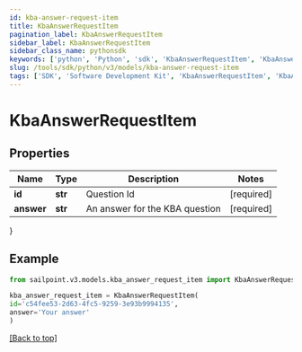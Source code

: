 ```yaml
---
id: kba-answer-request-item
title: KbaAnswerRequestItem
pagination_label: KbaAnswerRequestItem
sidebar_label: KbaAnswerRequestItem
sidebar_class_name: pythonsdk
keywords: ['python', 'Python', 'sdk', 'KbaAnswerRequestItem', 'KbaAnswerRequestItem'] 
slug: /tools/sdk/python/v3/models/kba-answer-request-item
tags: ['SDK', 'Software Development Kit', 'KbaAnswerRequestItem', 'KbaAnswerRequestItem']
---
```


# KbaAnswerRequestItem


## Properties

Name | Type | Description | Notes
------------ | ------------- | ------------- | -------------
**id** | **str** | Question Id | [required]
**answer** | **str** | An answer for the KBA question | [required]
}

## Example

```python
from sailpoint.v3.models.kba_answer_request_item import KbaAnswerRequestItem

kba_answer_request_item = KbaAnswerRequestItem(
id='c54fee53-2d63-4fc5-9259-3e93b9994135',
answer='Your answer'
)

```
[[Back to top]](#) 

